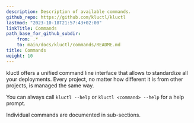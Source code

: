 ```yaml
---
description: Description of available commands.
github_repo: https://github.com/kluctl/kluctl
lastmod: "2023-10-18T21:57:43+02:00"
linkTitle: Commands
path_base_for_github_subdir:
    from: .*
    to: main/docs/kluctl/commands/README.md
title: Commands
weight: 10
---
```


<!-- WARNING WARNING WARNING -->
<!-- DO NOT EDIT THIS FILE, IT IS AUTO SYNCED FROM github.com/kluctl/kluctl -->
<!-- WARNING WARNING WARNING -->




kluctl offers a unified command line interface that allows to standardize all your deployments. Every project,
no matter how different it is from other projects, is managed the same way.

You can always call `kluctl --help` or `kluctl <command> --help` for a help prompt.

Individual commands are documented in sub-sections.

